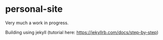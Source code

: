 # personal-site
Very much a work in progress.

Building using jekyll (tutorial here: https://jekyllrb.com/docs/step-by-step)